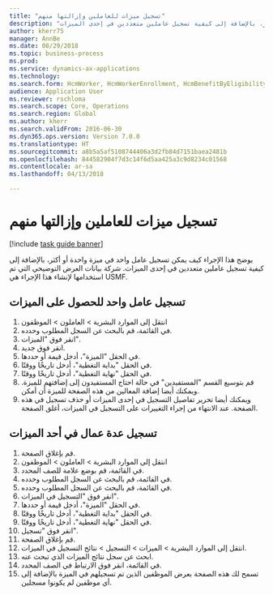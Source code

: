 ```yaml
--- 
title: "تسجيل ميزات للعاملين وإزالتها منهم"
description: "يوضح هذا الإجراء كيف يمكن تسجيل عامل واحد في ميزة واحدة أو أكثر، بالإضافة إلى كيفية تسجيل عاملين متعددين في إحدى الميزات."
author: kherr75
manager: AnnBe
ms.date: 08/29/2018
ms.topic: business-process
ms.prod: 
ms.service: dynamics-ax-applications
ms.technology: 
ms.search.form: HcmWorker, HcmWorkerEnrollment, HcmBenefitByEligibilityLookup, HcmMassBenefitEnrollment, HcmBenefitLookup, HcmMassBenefitEnrollmentResults
audience: Application User
ms.reviewer: rschloma
ms.search.scope: Core, Operations
ms.search.region: Global
ms.author: kherr
ms.search.validFrom: 2016-06-30
ms.dyn365.ops.version: Version 7.0.0
ms.translationtype: HT
ms.sourcegitcommit: a8b5a5af5108744406a3d2fb84d7151baea2481b
ms.openlocfilehash: 844582904f7d3c14f6d5aa425a3c9d8234c01568
ms.contentlocale: ar-sa
ms.lasthandoff: 04/13/2018

---
```

# <a name="enroll-and-remove-benefits-from-workers"></a>تسجيل ميزات للعاملين وإزالتها منهم

[!include [task guide banner](../../includes/task-guide-banner.md)]

يوضح هذا الإجراء كيف يمكن تسجيل عامل واحد في ميزة واحدة أو أكثر، بالإضافة إلى كيفية تسجيل عاملين متعددين في إحدى الميزات. شركة بيانات العرض التوضيحي التي تم استخدامها لإنشاء هذا الإجراء هي USMF.


## <a name="enroll-a-single-worker-in-benefits"></a>تسجيل عامل واحد للحصول على الميزات
1. انتقل إلى الموارد البشرية > العاملون > الموظفون
2. في القائمة، قم بالبحث عن السجل المطلوب وحدده.
3. انقر فوق "الميزات".
4. انقر فوق جديد.
5. في الحقل "الميزة"، أدخل قيمة أو حددها.
6. في الحقل "بداية التغطية"، أدخل تاريخًا ووقتًا.
7. في الحقل "نهاية التغطية"، أدخل تاريخًا ووقتًا.
8. قم بتوسيع القسم "المستفيدين" في حالة احتاج المستفيدون إلى إضافتهم للميزة. ويمكنك أيضا إضافة المعالين من هذه الصفحة للميزة أن أمكن.
9. ويمكنك أيضا تحرير تفاصيل التسجيل في إحدى الميزات أو حذف تسجيل في هذه الصفحة. عند الانتهاء من إجراء التغييرات على التسجيل في الميزات، أغلق الصفحة.

## <a name="enroll-multiple-workers-in-a-benefit"></a>تسجيل عدة عمال في أحد الميزات
1. قم بإغلاق الصفحة.
2. انتقل إلى الموارد البشرية > العاملون > الموظفون
3. في القائمة، قم بوضع علامة للصف المحدد.
4. في القائمة، قم بالبحث عن السجل المطلوب وحدده.
5. في القائمة، قم بالبحث عن السجل المطلوب وحدده.
6. انقر فوق "التسجيل في الميزات".
7. في الحقل "الميزة"، أدخل قيمة أو حددها.
8. في الحقل "بداية التغطية"، أدخل تاريخًا ووقتًا.
9. في الحقل "نهاية التغطية"، أدخل تاريخًا ووقتًا.
10. انقر فوق "تسجيل".
11. قم بإغلاق الصفحة.
12. انتقل إلى الموارد البشرية > الميزات‬ > التسجيل > نتائج التسجيل في الميزات‬.
13. ابحث عن سجل نتائج الميزات الذي تبحث عنه.
14. في القائمة، انقر فوق الارتباط في الصف المحدد.
15. تسمح لك هذه الصفحة بعرض الموظفين الذين تم تسجيلهم في الميزة بالإضافة إلى أي موظفين لم يكونوا مسجلين.


